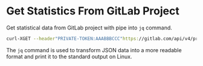 # Get Statistics From GitLab Project

Get statistical data from GitLab project with pipe into `jq` command.

```bash
curl-XGET --header"PRIVATE-TOKEN:AAABBBCCC"https://gitlab.com/api/v4/projects/4158/statistics | jq
```

The `jq` command is used to transform JSON data into a more readable format and print it to the standard output on Linux.